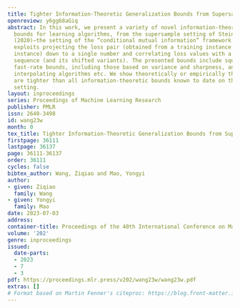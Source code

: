 ```yaml
---
title: Tighter Information-Theoretic Generalization Bounds from Supersamples
openreview: y6gg68aGiq
abstract: In this work, we present a variety of novel information-theoretic generalization
  bounds for learning algorithms, from the supersample setting of Steinke & Zakynthinou
  (2020)—the setting of the “conditional mutual information” framework. Our development
  exploits projecting the loss pair (obtained from a training instance and a testing
  instance) down to a single number and correlating loss values with a Rademacher
  sequence (and its shifted variants). The presented bounds include square-root bounds,
  fast-rate bounds, including those based on variance and sharpness, and bounds for
  interpolating algorithms etc. We show theoretically or empirically that these bounds
  are tighter than all information-theoretic bounds known to date on the same supersample
  setting.
layout: inproceedings
series: Proceedings of Machine Learning Research
publisher: PMLR
issn: 2640-3498
id: wang23w
month: 0
tex_title: Tighter Information-Theoretic Generalization Bounds from Supersamples
firstpage: 36111
lastpage: 36137
page: 36111-36137
order: 36111
cycles: false
bibtex_author: Wang, Ziqiao and Mao, Yongyi
author:
- given: Ziqiao
  family: Wang
- given: Yongyi
  family: Mao
date: 2023-07-03
address: 
container-title: Proceedings of the 40th International Conference on Machine Learning
volume: '202'
genre: inproceedings
issued:
  date-parts:
  - 2023
  - 7
  - 3
pdf: https://proceedings.mlr.press/v202/wang23w/wang23w.pdf
extras: []
# Format based on Martin Fenner's citeproc: https://blog.front-matter.io/posts/citeproc-yaml-for-bibliographies/
---
```

